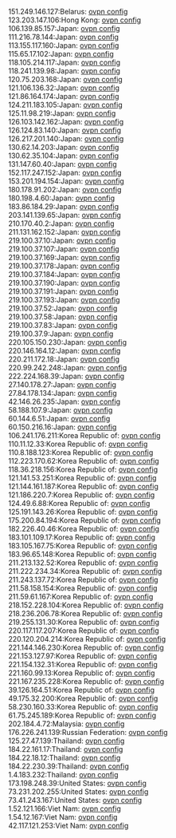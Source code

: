 151.249.146.127:Belarus: [ovpn config](vpn/151_249_146_127.ovpn)  
123.203.147.106:Hong Kong: [ovpn config](vpn/123_203_147_106.ovpn)  
106.139.85.157:Japan: [ovpn config](vpn/106_139_85_157.ovpn)  
111.216.78.144:Japan: [ovpn config](vpn/111_216_78_144.ovpn)  
113.155.117.160:Japan: [ovpn config](vpn/113_155_117_160.ovpn)  
115.65.17.102:Japan: [ovpn config](vpn/115_65_17_102.ovpn)  
118.105.214.117:Japan: [ovpn config](vpn/118_105_214_117.ovpn)  
118.241.139.98:Japan: [ovpn config](vpn/118_241_139_98.ovpn)  
120.75.203.168:Japan: [ovpn config](vpn/120_75_203_168.ovpn)  
121.106.136.32:Japan: [ovpn config](vpn/121_106_136_32.ovpn)  
121.86.164.174:Japan: [ovpn config](vpn/121_86_164_174.ovpn)  
124.211.183.105:Japan: [ovpn config](vpn/124_211_183_105.ovpn)  
125.11.98.219:Japan: [ovpn config](vpn/125_11_98_219.ovpn)  
126.103.142.162:Japan: [ovpn config](vpn/126_103_142_162.ovpn)  
126.124.83.140:Japan: [ovpn config](vpn/126_124_83_140.ovpn)  
126.217.201.140:Japan: [ovpn config](vpn/126_217_201_140.ovpn)  
130.62.14.203:Japan: [ovpn config](vpn/130_62_14_203.ovpn)  
130.62.35.104:Japan: [ovpn config](vpn/130_62_35_104.ovpn)  
131.147.60.40:Japan: [ovpn config](vpn/131_147_60_40.ovpn)  
152.117.247.152:Japan: [ovpn config](vpn/152_117_247_152.ovpn)  
153.201.194.154:Japan: [ovpn config](vpn/153_201_194_154.ovpn)  
180.178.91.202:Japan: [ovpn config](vpn/180_178_91_202.ovpn)  
180.198.4.60:Japan: [ovpn config](vpn/180_198_4_60.ovpn)  
183.86.184.29:Japan: [ovpn config](vpn/183_86_184_29.ovpn)  
203.141.139.65:Japan: [ovpn config](vpn/203_141_139_65.ovpn)  
210.170.40.2:Japan: [ovpn config](vpn/210_170_40_2.ovpn)  
211.131.162.152:Japan: [ovpn config](vpn/211_131_162_152.ovpn)  
219.100.37.10:Japan: [ovpn config](vpn/219_100_37_10.ovpn)  
219.100.37.107:Japan: [ovpn config](vpn/219_100_37_107.ovpn)  
219.100.37.169:Japan: [ovpn config](vpn/219_100_37_169.ovpn)  
219.100.37.178:Japan: [ovpn config](vpn/219_100_37_178.ovpn)  
219.100.37.184:Japan: [ovpn config](vpn/219_100_37_184.ovpn)  
219.100.37.190:Japan: [ovpn config](vpn/219_100_37_190.ovpn)  
219.100.37.191:Japan: [ovpn config](vpn/219_100_37_191.ovpn)  
219.100.37.193:Japan: [ovpn config](vpn/219_100_37_193.ovpn)  
219.100.37.52:Japan: [ovpn config](vpn/219_100_37_52.ovpn)  
219.100.37.58:Japan: [ovpn config](vpn/219_100_37_58.ovpn)  
219.100.37.83:Japan: [ovpn config](vpn/219_100_37_83.ovpn)  
219.100.37.9:Japan: [ovpn config](vpn/219_100_37_9.ovpn)  
220.105.150.230:Japan: [ovpn config](vpn/220_105_150_230.ovpn)  
220.146.164.12:Japan: [ovpn config](vpn/220_146_164_12.ovpn)  
220.211.172.18:Japan: [ovpn config](vpn/220_211_172_18.ovpn)  
220.99.242.248:Japan: [ovpn config](vpn/220_99_242_248.ovpn)  
222.224.168.39:Japan: [ovpn config](vpn/222_224_168_39.ovpn)  
27.140.178.27:Japan: [ovpn config](vpn/27_140_178_27.ovpn)  
27.84.178.134:Japan: [ovpn config](vpn/27_84_178_134.ovpn)  
42.146.26.235:Japan: [ovpn config](vpn/42_146_26_235.ovpn)  
58.188.107.9:Japan: [ovpn config](vpn/58_188_107_9.ovpn)  
60.144.6.51:Japan: [ovpn config](vpn/60_144_6_51.ovpn)  
60.150.216.16:Japan: [ovpn config](vpn/60_150_216_16.ovpn)  
106.241.176.211:Korea Republic of: [ovpn config](vpn/106_241_176_211.ovpn)  
110.11.12.33:Korea Republic of: [ovpn config](vpn/110_11_12_33.ovpn)  
110.8.188.123:Korea Republic of: [ovpn config](vpn/110_8_188_123.ovpn)  
112.223.170.62:Korea Republic of: [ovpn config](vpn/112_223_170_62.ovpn)  
118.36.218.156:Korea Republic of: [ovpn config](vpn/118_36_218_156.ovpn)  
121.141.53.251:Korea Republic of: [ovpn config](vpn/121_141_53_251.ovpn)  
121.144.161.187:Korea Republic of: [ovpn config](vpn/121_144_161_187.ovpn)  
121.186.220.7:Korea Republic of: [ovpn config](vpn/121_186_220_7.ovpn)  
124.49.6.88:Korea Republic of: [ovpn config](vpn/124_49_6_88.ovpn)  
125.191.143.26:Korea Republic of: [ovpn config](vpn/125_191_143_26.ovpn)  
175.200.84.194:Korea Republic of: [ovpn config](vpn/175_200_84_194.ovpn)  
182.226.40.46:Korea Republic of: [ovpn config](vpn/182_226_40_46.ovpn)  
183.101.109.17:Korea Republic of: [ovpn config](vpn/183_101_109_17.ovpn)  
183.105.167.75:Korea Republic of: [ovpn config](vpn/183_105_167_75.ovpn)  
183.96.65.148:Korea Republic of: [ovpn config](vpn/183_96_65_148.ovpn)  
211.213.132.52:Korea Republic of: [ovpn config](vpn/211_213_132_52.ovpn)  
211.222.234.34:Korea Republic of: [ovpn config](vpn/211_222_234_34.ovpn)  
211.243.137.72:Korea Republic of: [ovpn config](vpn/211_243_137_72.ovpn)  
211.58.158.154:Korea Republic of: [ovpn config](vpn/211_58_158_154.ovpn)  
211.59.61.167:Korea Republic of: [ovpn config](vpn/211_59_61_167.ovpn)  
218.152.228.104:Korea Republic of: [ovpn config](vpn/218_152_228_104.ovpn)  
218.236.206.78:Korea Republic of: [ovpn config](vpn/218_236_206_78.ovpn)  
219.255.131.30:Korea Republic of: [ovpn config](vpn/219_255_131_30.ovpn)  
220.117.117.207:Korea Republic of: [ovpn config](vpn/220_117_117_207.ovpn)  
220.120.204.214:Korea Republic of: [ovpn config](vpn/220_120_204_214.ovpn)  
221.144.146.230:Korea Republic of: [ovpn config](vpn/221_144_146_230.ovpn)  
221.153.127.97:Korea Republic of: [ovpn config](vpn/221_153_127_97.ovpn)  
221.154.132.31:Korea Republic of: [ovpn config](vpn/221_154_132_31.ovpn)  
221.160.99.13:Korea Republic of: [ovpn config](vpn/221_160_99_13.ovpn)  
221.167.235.228:Korea Republic of: [ovpn config](vpn/221_167_235_228.ovpn)  
39.126.164.51:Korea Republic of: [ovpn config](vpn/39_126_164_51.ovpn)  
49.175.32.200:Korea Republic of: [ovpn config](vpn/49_175_32_200.ovpn)  
58.230.160.33:Korea Republic of: [ovpn config](vpn/58_230_160_33.ovpn)  
61.75.245.189:Korea Republic of: [ovpn config](vpn/61_75_245_189.ovpn)  
202.184.4.72:Malaysia: [ovpn config](vpn/202_184_4_72.ovpn)  
176.226.241.139:Russian Federation: [ovpn config](vpn/176_226_241_139.ovpn)  
125.27.47.139:Thailand: [ovpn config](vpn/125_27_47_139.ovpn)  
184.22.161.17:Thailand: [ovpn config](vpn/184_22_161_17.ovpn)  
184.22.18.12:Thailand: [ovpn config](vpn/184_22_18_12.ovpn)  
184.22.230.39:Thailand: [ovpn config](vpn/184_22_230_39.ovpn)  
1.4.183.232:Thailand: [ovpn config](vpn/1_4_183_232.ovpn)  
173.198.248.39:United States: [ovpn config](vpn/173_198_248_39.ovpn)  
73.231.202.255:United States: [ovpn config](vpn/73_231_202_255.ovpn)  
73.41.243.167:United States: [ovpn config](vpn/73_41_243_167.ovpn)  
1.52.121.166:Viet Nam: [ovpn config](vpn/1_52_121_166.ovpn)  
1.54.12.167:Viet Nam: [ovpn config](vpn/1_54_12_167.ovpn)  
42.117.121.253:Viet Nam: [ovpn config](vpn/42_117_121_253.ovpn)  
